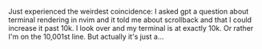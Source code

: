 Just experienced the weirdest coincidence: I asked gpt a question about terminal rendering in nvim and it told me about scrollback and that I could increase it past 10k. I look over and my terminal is at exactly 10k. Or rather I'm on the 10,001st line. But actually it's just a…

